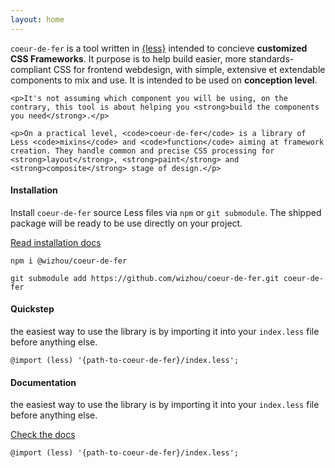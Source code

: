 ```yaml
---
layout: home
---
```


<div class="interspace"></div>
<section>
  <div class="aperture">
    <p><code>coeur-de-fer</code> is a tool written in <a href="https://lesscss.org">{less}</a> intended to concieve <strong>customized CSS Frameworks</strong>. It purpose is to help build easier, more standards-compliant CSS for frontend webdesign, with simple, extensive et extendable components to mix and use. It is intended to be used on <strong>conception level</strong>.</p>

    <p>It's not assuming which component you will be using, on the contrary, this tool is about helping you <strong>build the components you need</strong>.</p>

    <p>On a practical level, <code>coeur-de-fer</code> is a library of Less <code>mixins</code> and <code>function</code> aiming at framework creation. They handle common and precise CSS processing for <strong>layout</strong>, <strong>paint</strong> and <strong>composite</strong> stage of design.</p>
  </div>
  <div class="rule"></div>
</section>
<div class="row">
  <div class="aperture col-6">
    <h4 class="headings headings-unmarged-top">
      Installation
    </h4>
    <p>Install <code>coeur-de-fer</code> source Less files via <code>npm</code> or <code>git submodule</code>. The shipped package will be ready to be use directly on your project.</p>
    <a class="button button-link button-primary" href="/docs/installation">Read installation docs</a>
  </div>
  <div class="aperture col-6">
    <pre><code class="language-bash">npm i @wizhou/coeur-de-fer</code></pre>
    <pre><code class="language-bash">git submodule add https://github.com/wizhou/coeur-de-fer.git coeur-de-fer</code></pre>
  </div>
  <div class="rule"></div>
</div>
<div class="row">
  <div class="aperture col-6">
    <h4 class="headings headings-unmarged-top">
      Quickstep
    </h4>
    <p>the easiest way to use the library is by importing it into your <code>index.less</code> file before anything else.</p>
  </div>
  <div class="aperture col-6">
    <pre><code class="language-less">@import (less) '{path-to-coeur-de-fer}/index.less';</code></pre>
  </div>

  <div class="rule"></div>
</div>
<div class="row">
  <div class="aperture col-6">
    <h4 class="headings headings-unmarged-top">
      Documentation
    </h4>
    <p>the easiest way to use the library is by importing it into your <code>index.less</code> file before anything else.</p>
    <a class="button button-link button-primary" href="/docs">Check the docs</a>
  </div>
  <div class="aperture col-6">
  <pre><code class="language-less">@import (less) '{path-to-coeur-de-fer}/index.less';</code></pre>
  </div>
</div>
